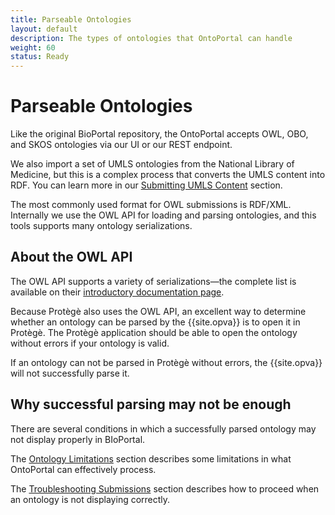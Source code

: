 ```yaml
---
title: Parseable Ontologies
layout: default
description: The types of ontologies that OntoPortal can handle
weight: 60
status: Ready
---
```


# Parseable Ontologies

Like the original BioPortal repository, 
the OntoPortal accepts OWL, OBO, and SKOS ontologies via our UI or our REST endpoint. 

We also import a set of UMLS ontologies from the National Library of Medicine,
but this is a complex process that converts the UMLS content into RDF.
You can learn more in our <a href="handling_umls">Submitting UMLS Content</a>
section.

The most commonly used format for OWL submissions is RDF/XML.  
Internally we use the OWL API for loading and parsing ontologies,
and this tools supports many ontology serializations.

## About the OWL API

The OWL API supports a variety of serializations—the complete list is available on their <a href="https://github.com/owlcs/owlapi/wiki">introductory documentation page</a>.

Because Protègè also uses the OWL API, an excellent way to determine 
whether an ontology can be parsed by the {{site.opva}} 
is to open it in Protègè. 
The Protègè application should be able to open the ontology without errors
if your ontology is valid.

If an ontology can not be parsed in Protègè without errors, 
the {{site.opva}} will not successfully parse it.

## Why successful parsing may not be enough

There are several conditions in which a successfully parsed ontology 
may not display properly in BIoPortal. 

The <a href="../ontology_limitations">Ontology Limitations</a> section
describes some limitations in what OntoPortal can effectively process.

The <a href="../troubleshooting_submissions">Troubleshooting Submissions</a>
section describes how to proceed when an ontology is not displaying correctly.
